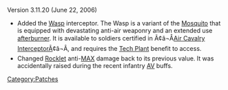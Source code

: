 Version 3.11.20 (June 22, 2006)

- Added the [Wasp](Wasp.md "wikilink") interceptor. The Wasp is a variant
  of the [Mosquito](Mosquito.md "wikilink") that is equipped with
  devastating anti-air weaponry and an extended use
  [afterburner](afterburner.md "wikilink"). It is available to soldiers
  certified in Ã¢â¬Å[Air Cavalry
  InterceptorÃ](Air_Cavalry_Interceptor.md "wikilink")¢â¬Â, and
  requires the [Tech Plant](Technology_Plant.md "wikilink") benefit to
  access.
- Changed [Rocklet](Rocklet_Rifle.md "wikilink")
  anti-[MAX](MAX.md "wikilink") damage back to its previous value. It was
  accidentally raised during the recent infantry
  [AV](Anti.$1.md "wikilink") buffs.

[Category:Patches](Category:Patches.md "wikilink")
